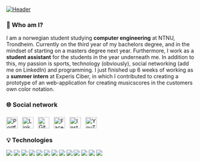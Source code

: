[![Header](https://github.com/Martinnilsen99/Martinnilsen99/blob/master/assets/profileHeader.png "Header")](https://martinnilsen.no)

### &#128075; Who am I?

I am a norwegian student studying **computer engineering** at NTNU, Trondheim. Currently on the third year of my bachelors degree, and in the mindset of starting on a masters degree next year. Furthermore, I work as a **student assistant** for the students in the year underneath me. In addition to this, my passion is sports, technology (obviously), social networking (add me on LinkedIn) and programming. I just finished up 6 weeks of working as a **summer intern** at Experis Ciber, in which I contributed to creating a prototype of an web-application for creating musicscores in the customers own color notation.

### &#127760; Social network

<a href="https://www.martinnilsen.no" target="_blank" title="Portfolio and personal website"  >
    <img src="https://image.flaticon.com/icons/svg/3135/3135683.svg" width="30px" align="left" alt="Portfolio icon" style="margin: 6px 6px 6px 0px">
</a>
<a href="https://www.linkedin.com/in/martinnilsen99/" target="_blank" title="LinkedIn profile"  >
    <img src="https://image.flaticon.com/icons/svg/733/733617.svg" width="30px" align="left" alt="LinkedIn icon" style="margin: 6px">
</a>
<a href="https://github.com/Martinnilsen99" target="_blank" title="GitHub profile"  >
    <img src="https://image.flaticon.com/icons/svg/733/733609.svg" width="30px" align="left" alt="GitHub icon" style="margin: 6px">
</a>
<a href="https://www.facebook.com/Martinnilsen99/" target="_blank" title="Facebook profile"  >
    <img src="https://image.flaticon.com/icons/svg/733/733605.svg" width="30px" align="left" alt="Facebook icon" style="margin: 6px">
</a>
<a href="https://www.instagram.com/martinnilsen99/" target="_blank" title="Instagram profile"  >
    <img src="https://image.flaticon.com/icons/svg/733/733614.svg" width="30px" align="left" alt="Instagram icon" style="margin: 6px">
</a>
<a href="https://www.youtube.com/channel/UCxyROQQeUpa44IEeC5oJuhQ" target="_blank" title="YouTube channel"  >
    <img src="https://image.flaticon.com/icons/svg/733/733646.svg" width="30px" align="left" alt="YouTube icon" style="margin: 6px">
</a>

</br>
</br>

### &#128161; Technologies

<!-- ### &#128187; Technologies -->
<!-- ### &#128295; Technologies -->

<link rel="stylesheet" type="text/css" media="all" href="https://github.com/Martinnilsen99/Martinnilsen99/blob/master/css/technologies.css">

<text class="technologies"><img class="icon" src="https://cdn.jsdelivr.net/npm/simple-icons@3.4.0/icons/javascript.svg"></text>
<text class="technologies"><img class="icon" src="https://cdn.jsdelivr.net/npm/simple-icons@3.4.0/icons/typescript.svg"></text>
<text class="technologies"><img class="icon" src="https://cdn.jsdelivr.net/npm/simple-icons@3.4.0/icons/java.svg"></text>
<text class="technologies"><img class="icon" src="https://cdn.jsdelivr.net/npm/simple-icons@3.4.0/icons/python.svg"></text>
<text class="technologies"><img class="icon" src="https://cdn.jsdelivr.net/npm/simple-icons@3.4.0/icons/visualstudioi.svg"></text>
<text class="technologies"><img class="icon" src="https://cdn.jsdelivr.net/npm/simple-icons@3.4.0/icons/intellijidea.svg"></text>
<text class="technologies"><img class="icon" src="https://cdn.jsdelivr.net/npm/simple-icons@3.4.0/icons/react.svg"></text>
<text class="technologies"><img class="icon" src="https://cdn.jsdelivr.net/npm/simple-icons@3.4.0/icons/html5.svg"></text>
<text class="technologies"><img class="icon" src="https://cdn.jsdelivr.net/npm/simple-icons@3.4.0/icons/css3.svg"></text>
<text class="technologies"><img class="icon" src="https://cdn.jsdelivr.net/npm/simple-icons@3.4.0/icons/sass.svg"></text>
<text class="technologies"><img class="icon" src="https://cdn.jsdelivr.net/npm/simple-icons@3.4.0/icons/mysql.svg"></text>
<text class="technologies"><img class="icon" src="https://cdn.jsdelivr.net/npm/simple-icons@3.4.0/icons/node-dot-js.svg"></text>
<text class="technologies"><img class="icon" src="https://cdn.jsdelivr.net/npm/simple-icons@3.4.0/icons/cplusplus.svg"></text>
